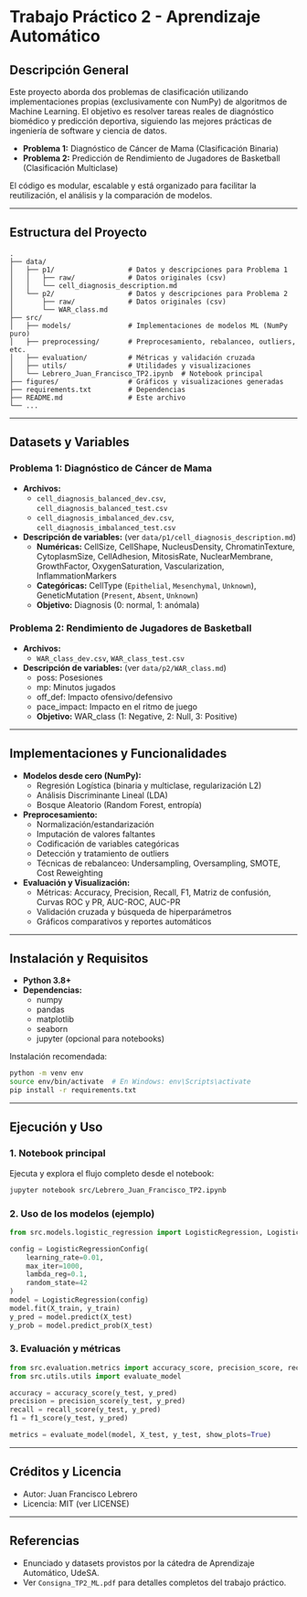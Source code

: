 # Trabajo Práctico 2 - Aprendizaje Automático

## Descripción General

Este proyecto aborda dos problemas de clasificación utilizando implementaciones propias (exclusivamente con NumPy) de algoritmos de Machine Learning. El objetivo es resolver tareas reales de diagnóstico biomédico y predicción deportiva, siguiendo las mejores prácticas de ingeniería de software y ciencia de datos.

- **Problema 1:** Diagnóstico de Cáncer de Mama (Clasificación Binaria)
- **Problema 2:** Predicción de Rendimiento de Jugadores de Basketball (Clasificación Multiclase)

El código es modular, escalable y está organizado para facilitar la reutilización, el análisis y la comparación de modelos.

---

## Estructura del Proyecto

```
.
├── data/
│   ├── p1/                  # Datos y descripciones para Problema 1
│   │   ├── raw/             # Datos originales (csv)
│   │   └── cell_diagnosis_description.md
│   └── p2/                  # Datos y descripciones para Problema 2
│       ├── raw/             # Datos originales (csv)
│       └── WAR_class.md
├── src/
│   ├── models/              # Implementaciones de modelos ML (NumPy puro)
│   ├── preprocessing/       # Preprocesamiento, rebalanceo, outliers, etc.
│   ├── evaluation/          # Métricas y validación cruzada
│   ├── utils/               # Utilidades y visualizaciones
│   └── Lebrero_Juan_Francisco_TP2.ipynb  # Notebook principal
├── figures/                 # Gráficos y visualizaciones generadas
├── requirements.txt         # Dependencias
├── README.md                # Este archivo
└── ...
```

---

## Datasets y Variables

### Problema 1: Diagnóstico de Cáncer de Mama
- **Archivos:**
  - `cell_diagnosis_balanced_dev.csv`, `cell_diagnosis_balanced_test.csv`
  - `cell_diagnosis_imbalanced_dev.csv`, `cell_diagnosis_imbalanced_test.csv`
- **Descripción de variables:** (ver `data/p1/cell_diagnosis_description.md`)
  - **Numéricas:** CellSize, CellShape, NucleusDensity, ChromatinTexture, CytoplasmSize, CellAdhesion, MitosisRate, NuclearMembrane, GrowthFactor, OxygenSaturation, Vascularization, InflammationMarkers
  - **Categóricas:** CellType (`Epithelial`, `Mesenchymal`, `Unknown`), GeneticMutation (`Present`, `Absent`, `Unknown`)
  - **Objetivo:** Diagnosis (0: normal, 1: anómala)

### Problema 2: Rendimiento de Jugadores de Basketball
- **Archivos:**
  - `WAR_class_dev.csv`, `WAR_class_test.csv`
- **Descripción de variables:** (ver `data/p2/WAR_class.md`)
  - poss: Posesiones
  - mp: Minutos jugados
  - off_def: Impacto ofensivo/defensivo
  - pace_impact: Impacto en el ritmo de juego
  - **Objetivo:** WAR_class (1: Negative, 2: Null, 3: Positive)

---

## Implementaciones y Funcionalidades

- **Modelos desde cero (NumPy):**
  - Regresión Logística (binaria y multiclase, regularización L2)
  - Análisis Discriminante Lineal (LDA)
  - Bosque Aleatorio (Random Forest, entropía)
- **Preprocesamiento:**
  - Normalización/estandarización
  - Imputación de valores faltantes
  - Codificación de variables categóricas
  - Detección y tratamiento de outliers
  - Técnicas de rebalanceo: Undersampling, Oversampling, SMOTE, Cost Reweighting
- **Evaluación y Visualización:**
  - Métricas: Accuracy, Precision, Recall, F1, Matriz de confusión, Curvas ROC y PR, AUC-ROC, AUC-PR
  - Validación cruzada y búsqueda de hiperparámetros
  - Gráficos comparativos y reportes automáticos

---

## Instalación y Requisitos

- **Python 3.8+**
- **Dependencias:**
  - numpy
  - pandas
  - matplotlib
  - seaborn
  - jupyter (opcional para notebooks)

Instalación recomendada:

```bash
python -m venv env
source env/bin/activate  # En Windows: env\Scripts\activate
pip install -r requirements.txt
```

---

## Ejecución y Uso

### 1. Notebook principal

Ejecuta y explora el flujo completo desde el notebook:

```bash
jupyter notebook src/Lebrero_Juan_Francisco_TP2.ipynb
```

### 2. Uso de los modelos (ejemplo)

```python
from src.models.logistic_regression import LogisticRegression, LogisticRegressionConfig

config = LogisticRegressionConfig(
    learning_rate=0.01,
    max_iter=1000,
    lambda_reg=0.1,
    random_state=42
)
model = LogisticRegression(config)
model.fit(X_train, y_train)
y_pred = model.predict(X_test)
y_prob = model.predict_prob(X_test)
```

### 3. Evaluación y métricas

```python
from src.evaluation.metrics import accuracy_score, precision_score, recall_score, f1_score
from src.utils.utils import evaluate_model

accuracy = accuracy_score(y_test, y_pred)
precision = precision_score(y_test, y_pred)
recall = recall_score(y_test, y_pred)
f1 = f1_score(y_test, y_pred)

metrics = evaluate_model(model, X_test, y_test, show_plots=True)
```

---

## Créditos y Licencia

- Autor: Juan Francisco Lebrero
- Licencia: MIT (ver LICENSE)

---

## Referencias
- Enunciado y datasets provistos por la cátedra de Aprendizaje Automático, UdeSA.
- Ver `Consigna_TP2_ML.pdf` para detalles completos del trabajo práctico.